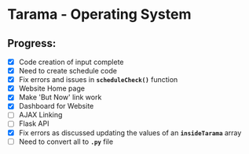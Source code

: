 # Tarama - Operating System 

## Progress:

- [x] Code creation of input complete
- [x] Need to create schedule code
- [x] Fix errors and issues in **`scheduleCheck()`** function
- [x] Website Home page
- [x] Make 'But Now' link work
- [x] Dashboard for Website
- [ ] AJAX Linking
- [ ] Flask API 
- [x] Fix errors as discussed updating the values of an **`insideTarama`** array
- [ ] Need to convert all to **`.py`** file
